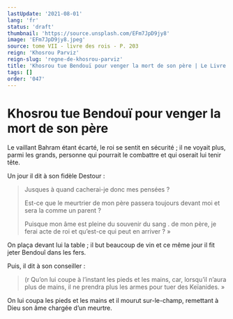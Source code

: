 ```yaml
---
lastUpdate: '2021-08-01'
lang: 'fr'
status: 'draft'
thumbnail: 'https://source.unsplash.com/EFm7JpD9jy8'
image: 'EFm7JpD9jy8.jpeg'
source: tome VII - livre des rois - P. 203
reign: 'Khosrou Parviz'
reign-slug: 'regne-de-khosrou-parviz'
title: 'Khosrou tue Bendouï pour venger la mort de son père | Le Livre des Rois | Shâhnâmeh'
tags: []
order: '047'
---
```


<!-- LTeX: language=fr -->

# Khosrou tue Bendouï pour venger la mort de son père

Le vaillant Bahram étant écarté, le roi se sentit en sécurité ; il ne voyait plus, parmi les grands, personne qui pourrait le combattre et qui oserait lui tenir tête.

Un jour il dit à son fidèle Destour :

> Jusques à quand cacherai-je donc mes pensées ?
>
> Est-ce que le meurtrier de mon père passera toujours devant moi et sera la comme un parent ?
>
> Puisque mon âme est pleine du souvenir du sang . de mon père, je ferai acte de roi et qu’est-ce qui peut en arriver ? »

On plaça devant lui la table ; il but beaucoup de vin et ce même jour il fit jeter Bendouî dans les fers.

Puis, il dit à son conseiller :

> (r Qu’on lui coupe à l’instant les pieds et les mains, car, lorsqu’il n’aura plus de mains, il ne prendra plus les armes pour tuer des Keïanides. »

On lui coupa les pieds et les mains et il mourut sur-le-champ, remettant à Dieu son âme chargée d’un meurtre.
